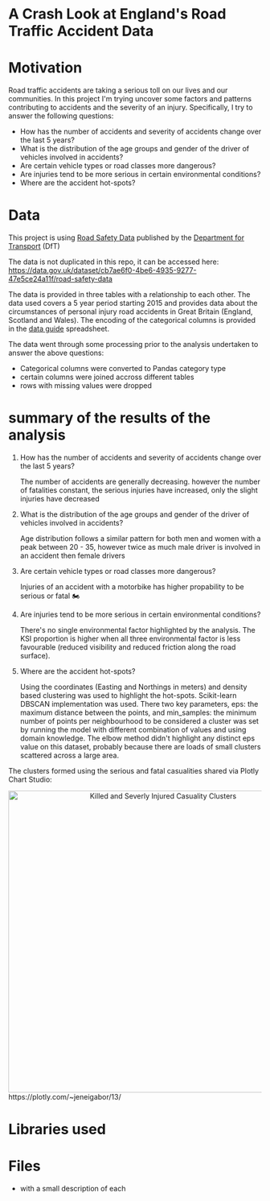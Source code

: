 # A Crash Look at England's Road Traffic Accident Data

# Motivation

Road traffic accidents are taking a serious toll on our lives and our communities.
In this project I'm trying uncover some factors and patterns contributing to accidents and the severity of an injury.
Specifically, I try to answer the following questions:
 - How has the number of accidents and severity of accidents change over the last 5 years?
 - What is the distribution of the age groups and gender of the driver of vehicles involved in accidents?
 - Are certain vehicle types or road classes more dangerous?
 - Are injuries tend to be more serious in certain environmental conditions?
 - Where are the accident hot-spots?

# Data
This project is using [Road Safety Data](https://data.gov.uk/dataset/cb7ae6f0-4be6-4935-9277-47e5ce24a11f/road-safety-data) published by the [Department for Transport](https://www.gov.uk/government/organisations/department-for-transport) (DfT)

The data is not duplicated in this repo, it can be accessed here: https://data.gov.uk/dataset/cb7ae6f0-4be6-4935-9277-47e5ce24a11f/road-safety-data

The data is provided in three tables with a relationship to each other. The data used covers a 5 year period starting 2015 and provides data about the circumstances of personal injury road accidents in Great Britain (England, Scotland and Wales). The encoding of the categorical columns is provided in the [data guide](http://data.dft.gov.uk/road-accidents-safety-data/variable%20lookup.xls) spreadsheet.

The data went through some processing prior to the analysis undertaken to answer the above questions:
 - Categorical columns were converted to Pandas category type
 - certain columns were joined accross different tables
 - rows with missing values were dropped

# summary of the results of the analysis

1. How has the number of accidents and severity of accidents change over the last 5 years?

    The number of accidents are generally decreasing. however the number of fatalities constant, the serious injuries have increased, only the slight injuries have decreased
    
2. What is the distribution of the age groups and gender of the driver of vehicles involved in accidents?

    Age distribution follows a similar pattern for both men and women with a peak between 20 - 35, however twice as much male driver is involved in an accident then female drivers
    
3. Are certain vehicle types or road classes more dangerous?

    Injuries of an accident with a motorbike has higher propability to be serious or fatal 🏍️
    
4. Are injuries tend to be more serious in certain environmental conditions?
    
    There's no single environmental factor highlighted by the analysis. The KSI proportion is higher when all three environmental factor is less favourable (reduced visibility and reduced friction along the road surface).

5. Where are the accident hot-spots?
    
    Using the coordinates (Easting and Northings in meters) and density based clustering was used to highlight the hot-spots.
    Scikit-learn DBSCAN implementation was used. There two key parameters, eps: the maximum distance between the points, and
    min_samples: the minimum number of points per neighbourhood to be considered a cluster was set by running the model with different combination of values and using domain knowledge. 
    The elbow method didn't highlight any distinct eps value on this dataset, probably because there are loads of small clusters scattered across a large area.

The clusters formed using the serious and fatal casualities shared via Plotly Chart Studio:

<div>
    <a href="https://plotly.com/~jeneigabor/13/?share_key=Zjsqt7Jw0Gd3RSvxjk011H" target="_blank" title="Killed and Severly Injured Casuality Clusters" style="display: block; text-align: center;"><img src="https://plotly.com/~jeneigabor/13.png?share_key=Zjsqt7Jw0Gd3RSvxjk011H" alt="Killed and Severly Injured Casuality Clusters" style="max-width: 100%;width: 600px;"  width="600" onerror="this.onerror=null;this.src='https://plotly.com/404.png';" /></a>
</div>
https://plotly.com/~jeneigabor/13/

# Libraries used

# Files 
 - with a small description of each
